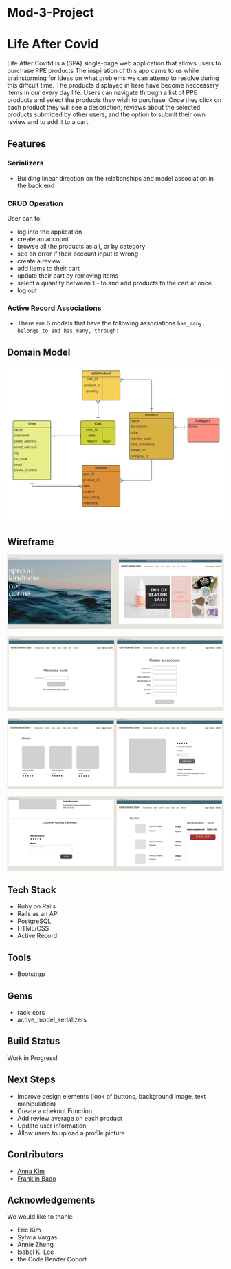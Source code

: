 # Mod-3-Project

# Life After Covid

Life After Covifd is a (SPA) single-page web application that allows users to purchase PPE products
The inspiration of this app came to us while brainstorming for ideas on what problems we can attemp to resolve during this diffcult time. The products displayed in here have become neccessary items in our every day life.
Users can navigate through a list of PPE products and select the products they wish to purchase. Once they click on each product they will see a description, reviews about the selected products submitted by other users, and the option to submit their own review and to add it to a cart.
## Features
### Serializers
 * Building linear direction on the relationships and model association in the back end 
### CRUD Operation
 User can to:
  * log into the application
  * create an account
  * browse all the products as all, or by category
  * see an error if their account input is wrong
  * create a review
  * add items to their cart 
  * update their cart by removing items 
  * select a quantity between 1 - to and add products to the cart at once.
  * log out 
### Active Record Associations
 * There are 6 models that have the following associations ```has_many, belongs_to and has_many, through: ```
## Domain Model

<img src='FRONTEND/image/ERD.png'> </img>

## Wireframe

<img src='FRONTEND/image/wireframe1.png'> </img>

<img src='FRONTEND/image/wireframe4.png'> </img>

<img src='FRONTEND/image/wireframe2.png'> </img>

<img src='FRONTEND/image/wireframe3.png'> </img>


## Tech Stack
 * Ruby on Rails
 * Rails as an API
 * PostgreSQL
 * HTML/CSS
 * Active Record
## Tools
 * Bootstrap
## Gems 
 * rack-cors
 * active_model_serializers
## Build Status
 Work in Progress!
## Next Steps
 * Improve design elements (look of buttons, background image, text manipulation)
 * Create a chekout Function
 * Add review average on each product
 * Update user information
 * Allow users to upload a profile picture
## Contributors
 * [Anna Kim](https://github.com/iannakim)
 * [Franklin Bado](https://github.com/fbado66)
## Acknowledgements
 We would like to thank:
  * Eric Kim
  * Sylwia Vargas
  * Annie Zheng
  * Isabel K. Lee
  * the Code Bender Cohort
